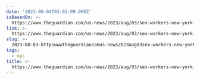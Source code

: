 ```yaml
---
date: '2023-08-04T03:02:09.000Z'
isBasedOn: >-
  https://www.theguardian.com/us-news/2023/aug/03/sex-workers-new-york-police-eric-adams
link: >-
  https://www.theguardian.com/us-news/2023/aug/03/sex-workers-new-york-police-eric-adams
slug: >-
  2023-08-03-httpswwwtheguardiancomus-news2023aug03sex-workers-new-york-police-eric-adams
tags:
  - nyc
title: >-
  https://www.theguardian.com/us-news/2023/aug/03/sex-workers-new-york-police-eric-adams
---
```



